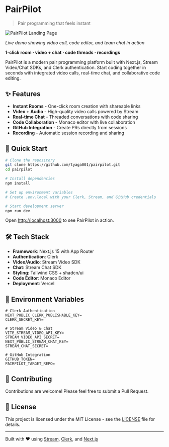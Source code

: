 # PairPilot

> Pair programming that feels instant

![PairPilot Landing Page](https://github.com/user-attachments/assets/pairpilot-landing-page.png)

*Live demo showing video call, code editor, and team chat in action*

**1-click room · video + chat · code threads · recordings**

PairPilot is a modern pair programming platform built with Next.js, Stream Video/Chat SDKs, and Clerk authentication. Start coding together in seconds with integrated video calls, real-time chat, and collaborative code editing.

## ✨ Features

- **Instant Rooms** - One-click room creation with shareable links
- **Video + Audio** - High-quality video calls powered by Stream
- **Real-time Chat** - Threaded conversations with code sharing
- **Code Collaboration** - Monaco editor with live collaboration
- **GitHub Integration** - Create PRs directly from sessions
- **Recording** - Automatic session recording and sharing

## 🚀 Quick Start

```bash
# Clone the repository
git clone https://github.com/tyaga001/pairpilot.git
cd pairpilot

# Install dependencies
npm install

# Set up environment variables
# Create .env.local with your Clerk, Stream, and GitHub credentials

# Start development server
npm run dev
```

Open [http://localhost:3000](http://localhost:3000) to see PairPilot in action.

## 🛠 Tech Stack

- **Framework**: Next.js 15 with App Router
- **Authentication**: Clerk
- **Video/Audio**: Stream Video SDK
- **Chat**: Stream Chat SDK
- **Styling**: Tailwind CSS + shadcn/ui
- **Code Editor**: Monaco Editor
- **Deployment**: Vercel

## 📝 Environment Variables

```env
# Clerk Authentication
NEXT_PUBLIC_CLERK_PUBLISHABLE_KEY=
CLERK_SECRET_KEY=

# Stream Video & Chat
VITE_STREAM_VIDEO_API_KEY=
STREAM_VIDEO_API_SECRET=
NEXT_PUBLIC_STREAM_CHAT_KEY=
STREAM_CHAT_SECRET=

# GitHub Integration
GITHUB_TOKEN=
PAIRPILOT_TARGET_REPO=
```

## 🤝 Contributing

Contributions are welcome! Please feel free to submit a Pull Request.

## 📄 License

This project is licensed under the MIT License - see the [LICENSE](LICENSE) file for details.

---

Built with ❤️ using [Stream](https://getstream.io), [Clerk](https://clerk.com), and [Next.js](https://nextjs.org)